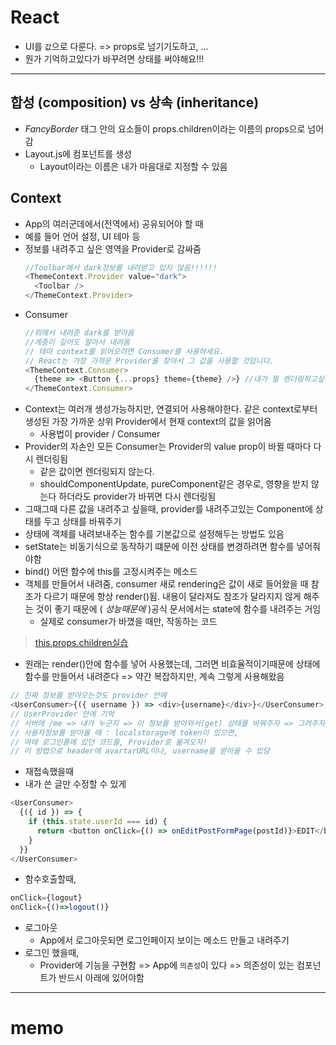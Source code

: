 # React

- UI를 `값`으로 다룬다. => props로 넘기기도하고, ...
- 뭔가 기억하고있다가 바꾸려면 상태를 써야해요!!!

---
## 합성 (composition) vs 상속 (inheritance)
- *FancyBorder* 태그 안의 요소들이 props.children이라는 이름의 props으로 넘어감
- Layout.js에 컴포넌트를 생성
  * Layout이라는 이름은 내가 마음대로 지정할 수 있음

## Context
- App의 여러군데에서(전역에서) 공유되어야 할 때
- 예를 들어 언어 설정, UI 테마 등
- 정보를 내려주고 싶은 영역을 Provider로 감싸줌
  ```js
  //Toolbar에서 dark정보를 내려받고 있지 않음!!!!!!
  <ThemeContext.Provider value="dark">
    <Toolbar />
  </ThemeContext.Provider>
  ```
- Consumer
  ```js
  //위에서 내려준 dark를 받아옴
  //계층이 깊어도 알아서 내려옴
  // 테마 context를 읽어오려면 Consumer를 사용하세요.
  // React는 가장 가까운 Provider를 찾아서 그 값을 사용할 것입니다.
  <ThemeContext.Consumer>
    {theme => <Button {...props} theme={theme} />} //내가 뭘 렌더링하고싶은지
  </ThemeContext.Consumer>
  ```           
- Context는 여러개 생성가능하지만, 연결되어 사용해야한다. 같은 context로부터 생성된 가장 가까운 상위 Provider에서 현재 context의 값을 읽어옴
  * 사용법이 provider / Consumer  
- Provider의 자손인 모든 Consumer는 Provider의 value prop이 바뀔 때마다 다시 렌더링됨
  * 같은 값이면 렌더링되지 않는다.  
  * shouldComponentUpdate, pureComponent같은 경우로, 영향을 받지 않는다 하더라도 provider가 바뀌면 다시 렌더링됨
- 그때그때 다른 값을 내려주고 싶을때, provider를 내려주고있는 Component에 상태를 두고 상태를 바꿔주기  
- 상태에 객체를 내려보내주는 함수를 기본값으로 설정해두는 방법도 있음
- setState는 비동기식으로 동작하기 떄문에 이전 상태를 변경하려면 함수를 넣어줘야함
- bind() 어떤 함수에 this를 고정시켜주는 메소드
- 객체를 만들어서 내려줌, consumer 새로 rendering은 값이 새로 들어왔을 때 참조가 다르기 때문에 항상 render()됨. 내용이 달라져도 참조가 달라지지 않게  해주는 것이 좋기 때문에 ( *성능때문에* )공식 문서에서는 state에 함수를 내려주는 거임
  * 실제로 consumer가 바꼈을 때만, 작동하는 코드 
> [this.props.children실습](https://codesandbox.io/s/4j4x874v2x)  
- 원래는 render()안에 함수를 넣어 사용했는데, 그러면 비효율적이기때문에 상태에 함수를 만들어서 내려준다 => 약간 복잡하지만, 계속 그렇게 사용해왔음
```js
// 진짜 정보를 받아오는것도 provider 안에
<UserConsumer>{({ username }) => <div>{username}</div>}</UserConsumer>
// UserProvider 안에 기억
// 서버에 /me => 내가 누군지 => 이 정보를 받아와서(get) 상태를 바꿔주자 => 그려주자
// 사용자정보를 받아올 때 : localstorage에 token이 있으면,
// 여태 로그인폼에 있던 코드를, Provider로 옮겨오자!
// 이 방법으로 header에 avartarURL이나, username을 받아올 수 있당
```
- 재접속했을때
- 내가 쓴 글만 수정할 수 있게
```js
<UserConsumer>
  {({ id }) => {
    if (this.state.userId === id) {
      return <button onClick={() => onEditPostFormPage(postId)}>EDIT</button>;
    }
  }}
</UserConsumer>
```        
- 함수호출할때, 
```js
onClick={logout}
onClick={()=>logout()}
```
- 로그아웃
  * App에서 로그아웃되면 로그인페이지 보이는 메소드 만들고 내려주기
- 로그인 했을때,
  * Provider에 기능을 구현함 => App에 `의존성`이 있다 => 의존성이 있는 컴포넌트가 반드시 아래에 있어야함 

---  
# memo
